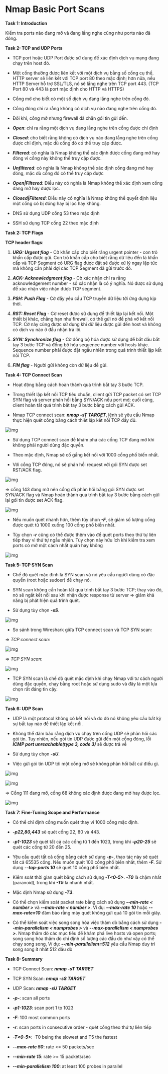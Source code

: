 # Nmap Basic Port Scans

**Task 1: Introduction**

Kiểm tra ports nào đang mở và đang lắng nghe cũng như ports nào đã đóng.

**Task 2: TCP and UDP Ports**

- TCP port hoặc UDP Port được sử dụng để xác định dịch vụ mạng đang chạy trên host đó.

- Một cổng thường được liên kết với một dịch vụ bằng số cổng cụ thể. HTTP server sẽ liên kết với TCP port 80 theo mặc định; hơn nữa, nếu HTTP Server hỗ trợ SSL/TLS, nó sẽ lắng nghe trên TCP port 443. (TCP Port 80 và 443 là port mặc định cho HTTP và HTTPS)

- Cổng mở cho biết có một số dịch vụ đang lắng nghe trên cổng đó.

- Cổng đóng chỉ ra rằng không có dịch vụ nào đang nghe trên cổng đó.

- Đôi khi, cổng mở nhưng firewall đã chặn gói tin gửi đến.

- ***Open***: chỉ ra rằng một dịch vụ đang lắng nghe trên cổng được chỉ định

- ***Closed***: cho biết rằng không có dịch vụ nào đang lắng nghe trên cổng được chỉ định, mặc dù cổng đó có thể truy cập được.

- ***Filtered***: có nghĩa là Nmap không thể xác định được cổng đang mở hay đóng vì cổng này không thể truy cập được.

- ***Unfiltered***: có nghĩa là Nmap không thể xác định cổng đang mở hay đóng, mặc dù cổng đó có thể truy cập được

- ***Open|Filtered***: Điều này có nghĩa là Nmap không thể xác định xem cổng đang mở hay được lọc.

- ***Closed|Filtered***: Điều này có nghĩa là Nmap không thể quyết định liệu một cổng có bị đóng hay bị lọc hay không.

- DNS sử dụng UDP cổng 53 theo mặc định

- SSH sử dụng TCP cổng 22 theo mặc định

**Task 2: TCP Flags**

**TCP header flags**: 

1. ***URG: Urgent flag*** - Cờ khẩn cấp cho biết rằng urgent pointer - con trỏ khẩn cấp được gửi. Con trỏ khẩn cấp cho biết rằng dữ liệu đến là khẩn cấp và TCP Segment có URG flag được đặt sẽ được xử lý ngay lập tức mà không cần phải đợi các TCP Segment đã gửi trước đó.

2. ***ACK: Acknowledgment flag*** - Cờ xác nhận chỉ ra rằng acknowledgement number - số xác nhận là có ý nghĩa. Nó được sử dụng để xác nhận việc nhận được TCP segment.

3. ***PSH: Push Flag*** - Cờ đẩy yêu cầu TCP truyền dữ liệu tới ứng dụng kịp thời.

4. ***RST: Reset Flag*** - Cờ reset được sử dụng để thiết lập lại kết nối. Một thiết bị khác, chẳng hạn như firewall, có thể gửi nó để phá vỡ kết nối TCP. Cờ này cũng được sử dụng khi dữ liệu được gửi đến host và không có dịch vụ nào ở đầu nhận trả lời.

5. ***SYN: Synchronize flag*** - Cờ đồng bộ hóa được sử dụng để bắt đầu bắt tay 3 bước TCP và đồng bộ hóa sequence number với hosts khác. Sequence number phải được đặt ngẫu nhiên trong quá trình thiết lập kết nối TCP.

6. ***FIN flag*** - Người gửi không còn dữ liệu để gửi.

**Task 4: TCP Connect Scan**

- Hoạt động bằng cách hoàn thành quá trình bắt tay 3 bước TCP.

- Trong thiết lập kết nối TCP tiêu chuẩn, client gửi TCP packet có set TCP SYN flag và server phản hồi bằng SYN/ACK nếu port mở; cuối cùng, client hoàn tất quá trình bắt tay 3 bước bằng cách gửi ACK.

- Nmap TCP connect scan: ***nmap -sT TARGET***, lệnh sẽ yêu cầu Nmap thực hiện quét cổng bằng cách thiết lập kết nối TCP đầy đủ. 

![img](https://github.com/DucThinh47/TryHackMe/blob/main/Jr_Penetration_Tester/Network_Security/images/image25.png)

- Sử dụng TCP connect scan để khám phá các cổng TCP đang mở khi không phải người dùng đặc quyền.

- Theo mặc định, Nmap sẽ cố gắng kết nối với 1000 cổng phổ biến nhất.

- Với cổng TCP đóng, nó sẽ phản hồi request với gói SYN được set RST/ACK flag. 

![img](https://github.com/DucThinh47/TryHackMe/blob/main/Jr_Penetration_Tester/Network_Security/images/image26.png)

=> cổng 143 đang mở nên cổng đã phản hồi bằng gói SYN được set SYN/ACK flag và Nmap hoàn thành quá trình bắt tay 3 bước bằng cách gửi lại gói tin được set ACK flag. 

![img](https://github.com/DucThinh47/TryHackMe/blob/main/Jr_Penetration_Tester/Network_Security/images/image27.png)

- Nếu muốn quét nhanh hơn, thêm tùy chọn ***-F***, sẽ giảm số lượng cổng được quét từ 1000 xuống 100 cổng phổ biến nhất.

- Tùy chọn ***-r*** cũng có thể được thêm vào để quét ports theo thứ tự liên tiếp thay vì thứ tự ngẫu nhiên. Tùy chọn này hữu ích khi kiểm tra xem ports có mở một cách nhất quán hay không

![img](https://github.com/DucThinh47/TryHackMe/blob/main/Jr_Penetration_Tester/Network_Security/images/image28.png)

**Task 5: TCP SYN Scan**

- Chế độ quét mặc định là SYN scan và nó yêu cầu người dùng có đặc quyền (root hoặc sudoer) để chạy nó.

- SYN scan không cần hoàn tất quá trình bắt tay 3 bước TCP; thay vào đó, nó sẽ ngắt kết nối sau khi nhận được response từ server => giảm khả năng bị phát hiện quá trình quét.

- Sử dụng tùy chọn ***-sS***. 

![img](https://github.com/DucThinh47/TryHackMe/blob/main/Jr_Penetration_Tester/Network_Security/images/image29.png)

- So sánh trong Wireshark giữa TCP connect scan và TCP SYN scan: 

=> *TCP connect scan*:

![img](https://github.com/DucThinh47/TryHackMe/blob/main/Jr_Penetration_Tester/Network_Security/images/image30.png)

=> *TCP SYN scan*:

![img](https://github.com/DucThinh47/TryHackMe/blob/main/Jr_Penetration_Tester/Network_Security/images/image31.png)

- TCP SYN scan là chế độ quét mặc định khi chạy Nmap với tư cách người dùng đặc quyền, chạy bằng root hoặc sử dụng sudo và đây là một lựa chọn rất đáng tin cậy.

![img](https://github.com/DucThinh47/TryHackMe/blob/main/Jr_Penetration_Tester/Network_Security/images/image32.png)

**Task 6: UDP Scan**

- UDP là một protocol không có kết nối và do đó nó không yêu cầu bất kỳ sự bắt tay nào để thiết lập kết nối.

- Không thể đảm bảo rằng dịch vụ chạy trên cổng UDP sẽ phản hồi các gói tin. Tuy nhiên, nếu gói tin UDP được gửi đến một cổng đóng, lỗi ***ICMP port unreachable(type 3, code 3)*** sẽ được trả về

- Sử dụng tùy chọn ***-sU***. 

- Việc gửi gói tin UDP tới một cổng mở sẽ không phản hồi bất cứ điều gì.

![img](https://github.com/DucThinh47/TryHackMe/blob/main/Jr_Penetration_Tester/Network_Security/images/image33.png)

![img](https://github.com/DucThinh47/TryHackMe/blob/main/Jr_Penetration_Tester/Network_Security/images/image34.png)

=> Cổng 111 đang mở, cổng 68 không xác định được đang mở hay được lọc. 

![img](https://github.com/DucThinh47/TryHackMe/blob/main/Jr_Penetration_Tester/Network_Security/images/image35.png)

**Task 7: Fine-Tuning Scope and Performance**

- Có thể chỉ định cổng muốn quét thay vì 1000 cổng mặc định.

- ***-p22,80,443*** sẽ quét cổng 22, 80 và 443.

- ***-p1-1023*** sẽ quét tất cả các cổng từ 1 đến 1023, trong khi ***-p20-25*** sẽ quét các cổng từ 20 đến 25.

- Yêu cầu quét tất cả cổng bằng cách sử dụng ***-p-***, thao tác này sẽ quét tất cả 65535 cổng. Nếu muốn quét 100 cổng phổ biến nhất, thêm ***-F***. Sử dụng ***--top-ports 10*** sẽ quét 10 cổng phổ biến nhất.

- Kiểm soát thời gian quét bằng cách sử dụng ***-T<0-5>***. ***-T0*** là chậm nhất (paranoid), trong khi ***-T5*** là nhanh nhất. 

- Mặc định Nmap sử dụng ***-T3***. 

- Có thể chọn kiểm soát packet rate bằng cách sử dụng ***--min-rate < number >*** và ***--max-rate < number >***. Ví dụ: ***--max-rate 10*** hoặc ***--max-rate=10*** đảm bảo rằng máy quét không gửi quá 10 gói tin mỗi giây.

- Có thể kiểm soát việc song song hóa việc thăm dò bằng cách sử dụng ***--min-parallelism < numprobes >*** và ***--max-parallelism < numprobes >***. Nmap thăm dò các mục tiêu để khám phá live hosts và open ports; song song hóa thăm dò chỉ định số lượng các đầu dò như vậy có thể chạy song song. Ví dụ: ***--min-parallelism=512*** yêu cầu Nmap duy trì song song ít nhất 512 đầu dò

**Task 8: Summary**

- TCP Connect Scan: ***nmap -sT TARGET***

- TCP SYN Scan: ***nmap -sS TARGET***

- UDP Scan: ***nmap -sU TARGET***

- ***-p-***: scan all ports

- ***-p1-1023***: scan port 1 to 1023

- ***-F***: 100 most common ports

- ***-r***: scan ports in consecutive order - quét cổng theo thứ tự liên tiếp

- ***-T<0-5>***: -T0 being the slowest and T5 the fastest

- ***--max-rate 50***: rate <= 50 packets/sec

- ***--min-rate 15***: rate >= 15 packets/sec

- ***--min-parallelism 100***: at least 100 probes in parallel



























